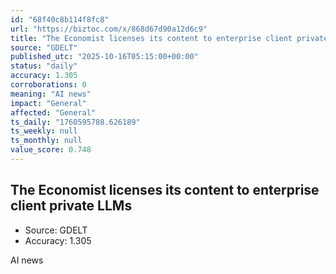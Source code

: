 ```yaml
---
id: "68f40c8b114f8fc8"
url: "https://biztoc.com/x/868d67d90a12d6c9"
title: "The Economist licenses its content to enterprise client private LLMs"
source: "GDELT"
published_utc: "2025-10-16T05:15:00+00:00"
status: "daily"
accuracy: 1.305
corroborations: 0
meaning: "AI news"
impact: "General"
affected: "General"
ts_daily: "1760595788.626189"
ts_weekly: null
ts_monthly: null
value_score: 0.748
---
```

## The Economist licenses its content to enterprise client private LLMs

- Source: GDELT
- Accuracy: 1.305

AI news
